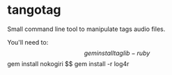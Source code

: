 tangotag
========

Small command line tool to manipulate tags audio files.

You'll need to:
$$ gem install taglib-ruby
$$ gem install nokogiri
$$ gem install -r log4r


